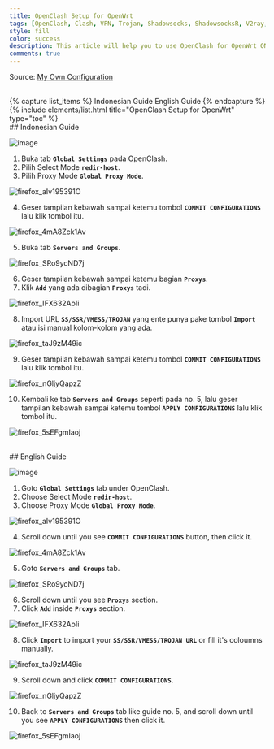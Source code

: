 ```yaml
---
title: OpenClash Setup for OpenWrt
tags: [OpenClash, Clash, VPN, Trojan, Shadowsocks, ShadowsocksR, V2ray, OpenWrt]
style: fill
color: success
description: This article will help you to use OpenClash for OpenWrt ONLY!, Installation excluded.
comments: true
---
```


Source: [My Own Configuration](https://github.com/helmiau/openwrt-config/blob/main/zte-f609-v3-conf/setting-zte-f609-v3.md#setting-zte-f609-v3-build-jun-2020)


<br>
{% capture list_items %}
Indonesian Guide
English Guide
{% endcapture %}
{% include elements/list.html title="OpenClash Setup for OpenWrt" type="toc" %}

<br>
## Indonesian Guide

![image](https://user-images.githubusercontent.com/20932301/123377774-7e05b700-d5b6-11eb-97e3-bd7847b41244.png)

1. Buka tab **```Global Settings```** pada OpenClash.
2. Pilih Select Mode **```redir-host```**.
3. Pilih Proxy Mode **```Global Proxy Mode```**.

![firefox_aIv195391O](https://user-images.githubusercontent.com/20932301/123380876-2f5a1c00-d5ba-11eb-8aa5-26858ef34cbe.png)

4. Geser tampilan kebawah sampai ketemu tombol **```COMMIT CONFIGURATIONS```** lalu klik tombol itu.

![firefox_4mA8Zck1Av](https://user-images.githubusercontent.com/20932301/123381075-75af7b00-d5ba-11eb-8916-d23eb9b441e6.png)

5. Buka tab **```Servers and Groups```**.

![firefox_SRo9ycND7j](https://user-images.githubusercontent.com/20932301/123381230-a7284680-d5ba-11eb-9acf-bab4f4bbf729.png)

6. Geser tampilan kebawah sampai ketemu bagian **```Proxys```**.
7. Klik **```Add```** yang ada dibagian **```Proxys```** tadi.

![firefox_IFX632AoIi](https://user-images.githubusercontent.com/20932301/123382382-15b9d400-d5bc-11eb-9af2-98aa28758366.png)

8. Import URL **```SS/SSR/VMESS/TROJAN```** yang ente punya pake tombol **```Import```** atau isi manual kolom-kolom yang ada.

![firefox_taJ9zM49ic](https://user-images.githubusercontent.com/20932301/123382427-2407f000-d5bc-11eb-8f3a-af51c7db6603.png)

9. Geser tampilan kebawah sampai ketemu tombol  **```COMMIT CONFIGURATIONS```** lalu klik tombol itu.

![firefox_nGljyQapzZ](https://user-images.githubusercontent.com/20932301/123382675-69c4b880-d5bc-11eb-9a88-b633fa1ec40b.png)

10. Kembali ke tab **```Servers and Groups```** seperti pada no. 5, lalu geser tampilan kebawah sampai ketemu tombol **```APPLY CONFIGURATIONS```**  lalu klik tombol itu.

![firefox_5sEFgmIaoj](https://user-images.githubusercontent.com/20932301/123382913-b14b4480-d5bc-11eb-8c98-322c3fe42b00.png)


<br>
## English Guide

![image](https://user-images.githubusercontent.com/20932301/123377774-7e05b700-d5b6-11eb-97e3-bd7847b41244.png)

1. Goto **```Global Settings```** tab under OpenClash.
2. Choose Select Mode **```redir-host```**.
3. Choose Proxy Mode **```Global Proxy Mode```**.

![firefox_aIv195391O](https://user-images.githubusercontent.com/20932301/123380876-2f5a1c00-d5ba-11eb-8aa5-26858ef34cbe.png)

4. Scroll down until you see **```COMMIT CONFIGURATIONS```** button, then click it.

![firefox_4mA8Zck1Av](https://user-images.githubusercontent.com/20932301/123381075-75af7b00-d5ba-11eb-8916-d23eb9b441e6.png)

5. Goto **```Servers and Groups```** tab.

![firefox_SRo9ycND7j](https://user-images.githubusercontent.com/20932301/123381240-aa233700-d5ba-11eb-81dc-730aba2c65c1.png)

6. Scroll down until you see **```Proxys```** section.
7. Click **```Add```** inside **```Proxys```** section.

![firefox_IFX632AoIi](https://user-images.githubusercontent.com/20932301/123382359-105c8980-d5bc-11eb-8212-1da04bb0afbe.png)

8. Click **```Import```** to import your **```SS/SSR/VMESS/TROJAN URL```** or fill it's coloumns manually.

![firefox_taJ9zM49ic](https://user-images.githubusercontent.com/20932301/123382444-28340d80-d5bc-11eb-9161-4805b55f7f18.png)

9. Scroll down and click  **```COMMIT CONFIGURATIONS```**.

![firefox_nGljyQapzZ](https://user-images.githubusercontent.com/20932301/123382665-66c9c800-d5bc-11eb-825b-74e285daec31.png)

10. Back to **```Servers and Groups```** tab like guide no. 5, and scroll down until you see **```APPLY CONFIGURATIONS```** then click it.

![firefox_5sEFgmIaoj](https://user-images.githubusercontent.com/20932301/123382899-ad1f2700-d5bc-11eb-8c68-243702186a08.png)
